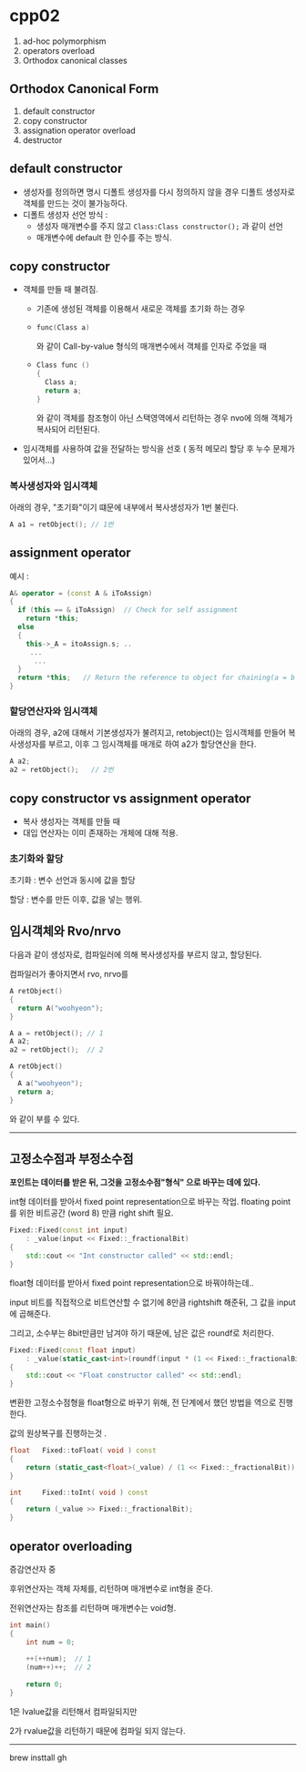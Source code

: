 # cpp02

1. ad-hoc polymorphism
2. operators overload
3. Orthodox canonical classes



## Orthodox Canonical Form

1. default constructor
2. copy constructor
3. assignation operator overload
4. destructor





## default constructor

* 생성자를 정의하면 명시 디폴트 생성자를 다시 정의하지 않을 경우 디폴트 생성자로 객체를 만드는 것이 불가능하다.
* 디폴트 생성자 선언 방식 : 
  * 생성자 매개변수를 주지 않고 `Class:Class constructor();` 과 같이 선언
  * 매개변수에 default 한 인수를 주는 방식.



## copy constructor

* 객체를 만들 때 불려짐.

  * 기존에 생성된 객체를 이용해서 새로운 객체를 초기화 하는 경우

  * ```c++
    func(Class a)
    ```

    와 같이 Call-by-value 형식의 매개변수에서 객체를 인자로 주었을 때

  * ```c++
    Class func () 
    {
      Class a;
      return a;
    }
    ```

    와 같이 객체를 참조형이 아닌 스택영역에서 리턴하는 경우 nvo에 의해 객체가 복사되어 리턴된다.



* 임시객체를 사용하여 값을 전달하는 방식을 선호 ( 동적 메모리 할당 후 누수 문제가 있어서...)



### 복사생성자와 임시객체

아래의 경우, "초기화"이기 떄문에 내부에서 복사생성자가 1번 불린다.

```c++
A a1 = retObject(); // 1번
```



## assignment operator

예시 : 

```c++
A& operator = (const A & iToAssign)
{
  if (this == & iToAssign)  // Check for self assignment
    return *this;
  else
  {
    this->_A = itoAssign.s; ..
     ...
      ...
  }
  return *this;   // Return the reference to object for chaining(a = b = c)
}
```





### 할당연산자와 임시객체

아래의 경우, a2에 대해서 기본생성자가 불려지고, retobject()는 임시객체를 만들어 복사생성자를 부르고, 이후 그 임시객체를 매개로 하여 a2가 할당연산을 한다.

```c++
A a2;
a2 = retObject();   // 2번
```



## copy constructor vs assignment operator

* 복사 생성자는 객체를 만들 때
* 대입 연산자는 이미 존재하는 개체에 대해 적용.



### 초기화와 할당

초기화 : 변수 선언과 동시에 값을 할당

할당 : 변수를 만든 이후, 값을 넣는 행위.





## 임시객체와 Rvo/nrvo



다음과 같이 생성자로, 컴파일러에 의해 복사생성자를 부르지 않고, 할당된다.

컴파일러가 좋아지면서 rvo, nrvo를 

```c++
A retObject()
{
  return A("woohyeon");
}

A a = retObject(); // 1
A a2;
a2 = retObject();  // 2
```

```c++
A retObject()
{
  A a("woohyeon");
  return a;
}
```

와 같이 부를 수 있다.







----

## 고정소수점과 부정소수점



**포인트는 데이터를 받은 뒤, 그것을 고정소수점"형식" 으로 바꾸는 데에 있다.**





int형 데이터를 받아서 fixed point representation으로 바꾸는 작업. floating point를 위한 비트공간 (word 8) 만큼 right shift 필요.

```c++
Fixed::Fixed(const int input)
	: _value(input << Fixed::_fractionalBit)
{
	std::cout << "Int constructor called" << std::endl;
}

```



float형 데이터를 받아서 fixed point representation으로 바꿔야하는데..

input 비트를 직접적으로 비트연산할 수 없기에 8만큼 rightshift 해준뒤, 그 값을 input에 곱해준다.

그리고, 소수부는 8bit만큼만 남겨야 하기 때문에, 남은 값은 roundf로 처리한다.

```c++
Fixed::Fixed(const float input)
	: _value(static_cast<int>(roundf(input * (1 << Fixed::_fractionalBit))))
{
	std::cout << "Float constructor called" << std::endl;
}

```



변환한 고정소수점형을 float형으로 바꾸기 위해,  전 단계에서  했던 방법을 역으로 진행한다.

값의 원상복구를 진행하는것 .

```c++
float	Fixed::toFloat( void ) const
{
	return (static_cast<float>(_value) / (1 << Fixed::_fractionalBit));
}

int		Fixed::toInt( void ) const
{
	return (_value >> Fixed::_fractionalBit);
}
```





## operator overloading

증감연산자 중

후위연산자는 객체 자체를, 리턴하며 매개변수로 int형을 준다.

전위연산자는 참조를 리턴하며 매개변수는 void형.

```c++
int main()
{
    int num = 0;
 
    ++(++num);	// 1
    (num++)++;	// 2
 
    return 0;
}
```

1은 lvalue값을 리턴해서 컴파일되지만

2가 rvalue값을 리턴하기 때문에 컴파일 되지 않는다.





---

brew insttall gh

